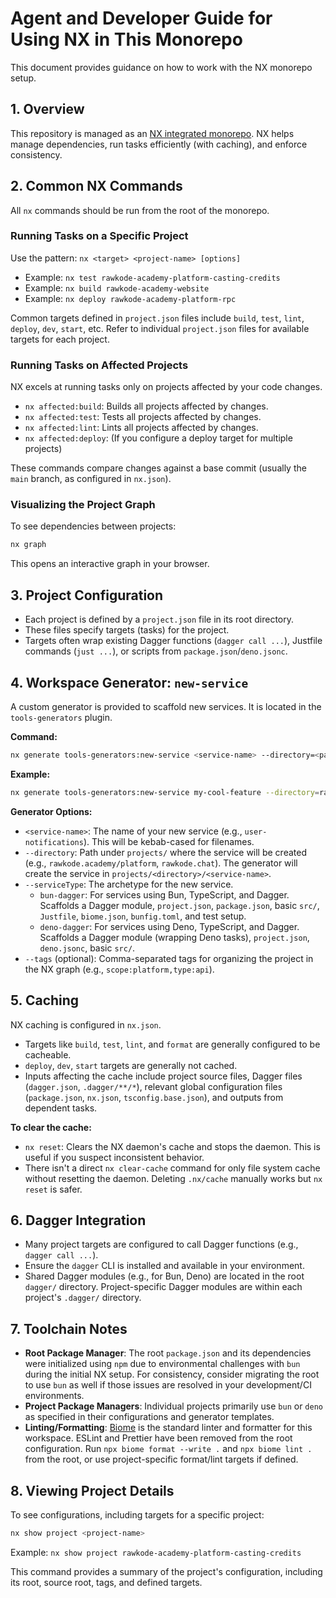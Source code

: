 # Agent and Developer Guide for Using NX in This Monorepo

This document provides guidance on how to work with the NX monorepo setup.

## 1. Overview

This repository is managed as an [NX integrated monorepo](https://nx.dev/concepts/integrated-repos). NX helps manage dependencies, run tasks efficiently (with caching), and enforce consistency.

## 2. Common NX Commands

All `nx` commands should be run from the root of the monorepo.

### Running Tasks on a Specific Project
Use the pattern: `nx <target> <project-name> [options]`
- Example: `nx test rawkode-academy-platform-casting-credits`
- Example: `nx build rawkode-academy-website`
- Example: `nx deploy rawkode-academy-platform-rpc`

Common targets defined in `project.json` files include `build`, `test`, `lint`, `deploy`, `dev`, `start`, etc. Refer to individual `project.json` files for available targets for each project.

### Running Tasks on Affected Projects
NX excels at running tasks only on projects affected by your code changes.
- `nx affected:build`: Builds all projects affected by changes.
- `nx affected:test`: Tests all projects affected by changes.
- `nx affected:lint`: Lints all projects affected by changes.
- `nx affected:deploy`: (If you configure a deploy target for multiple projects)

These commands compare changes against a base commit (usually the `main` branch, as configured in `nx.json`).

### Visualizing the Project Graph
To see dependencies between projects:
```bash
nx graph
```
This opens an interactive graph in your browser.

## 3. Project Configuration

- Each project is defined by a `project.json` file in its root directory.
- These files specify targets (tasks) for the project.
- Targets often wrap existing Dagger functions (`dagger call ...`), Justfile commands (`just ...`), or scripts from `package.json`/`deno.jsonc`.

## 4. Workspace Generator: `new-service`

A custom generator is provided to scaffold new services. It is located in the `tools-generators` plugin.

**Command:**
```bash
nx generate tools-generators:new-service <service-name> --directory=<path-under-projects> --serviceType=<type> --tags="<comma-separated-tags>"
```

**Example:**
```bash
nx generate tools-generators:new-service my-cool-feature --directory=rawkode.academy/platform --serviceType=bun-dagger --tags="scope:platform,type:feature"
```

**Generator Options:**
-   `<service-name>`: The name of your new service (e.g., `user-notifications`). This will be kebab-cased for filenames.
-   `--directory`: Path under `projects/` where the service will be created (e.g., `rawkode.academy/platform`, `rawkode.chat`). The generator will create the service in `projects/<directory>/<service-name>`.
-   `--serviceType`: The archetype for the new service.
    -   `bun-dagger`: For services using Bun, TypeScript, and Dagger. Scaffolds a Dagger module, `project.json`, `package.json`, basic `src/`, `Justfile`, `biome.json`, `bunfig.toml`, and test setup.
    -   `deno-dagger`: For services using Deno, TypeScript, and Dagger. Scaffolds a Dagger module (wrapping Deno tasks), `project.json`, `deno.jsonc`, basic `src/`.
-   `--tags` (optional): Comma-separated tags for organizing the project in the NX graph (e.g., `scope:platform,type:api`).

## 5. Caching

NX caching is configured in `nx.json`.
-   Targets like `build`, `test`, `lint`, and `format` are generally configured to be cacheable.
-   `deploy`, `dev`, `start` targets are generally not cached.
-   Inputs affecting the cache include project source files, Dagger files (`dagger.json`, `.dagger/**/*`), relevant global configuration files (`package.json`, `nx.json`, `tsconfig.base.json`), and outputs from dependent tasks.

**To clear the cache:**
-   `nx reset`: Clears the NX daemon's cache and stops the daemon. This is useful if you suspect inconsistent behavior.
-   There isn't a direct `nx clear-cache` command for only file system cache without resetting the daemon. Deleting `.nx/cache` manually works but `nx reset` is safer.

## 6. Dagger Integration

-   Many project targets are configured to call Dagger functions (e.g., `dagger call ...`).
-   Ensure the `dagger` CLI is installed and available in your environment.
-   Shared Dagger modules (e.g., for Bun, Deno) are located in the root `dagger/` directory. Project-specific Dagger modules are within each project's `.dagger/` directory.

## 7. Toolchain Notes

-   **Root Package Manager**: The root `package.json` and its dependencies were initialized using `npm` due to environmental challenges with `bun` during the initial NX setup. For consistency, consider migrating the root to use `bun` as well if those issues are resolved in your development/CI environments.
-   **Project Package Managers**: Individual projects primarily use `bun` or `deno` as specified in their configurations and generator templates.
-   **Linting/Formatting**: [Biome](https://biomejs.dev/) is the standard linter and formatter for this workspace. ESLint and Prettier have been removed from the root configuration. Run `npx biome format --write .` and `npx biome lint .` from the root, or use project-specific format/lint targets if defined.

## 8. Viewing Project Details

To see configurations, including targets for a specific project:
```bash
nx show project <project-name>
```
Example: `nx show project rawkode-academy-platform-casting-credits`

This command provides a summary of the project's configuration, including its root, source root, tags, and defined targets.
```
